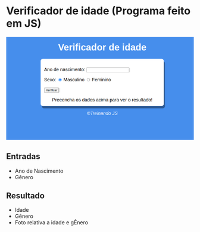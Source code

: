 # Verificador de idade (Programa feito em JS)

<img src="imagens/print0.png">

## Entradas
* Ano de Nascimento
* Gênero

## Resultado 

* Idade
* Gênero
* Foto relativa a idade e gÊnero
